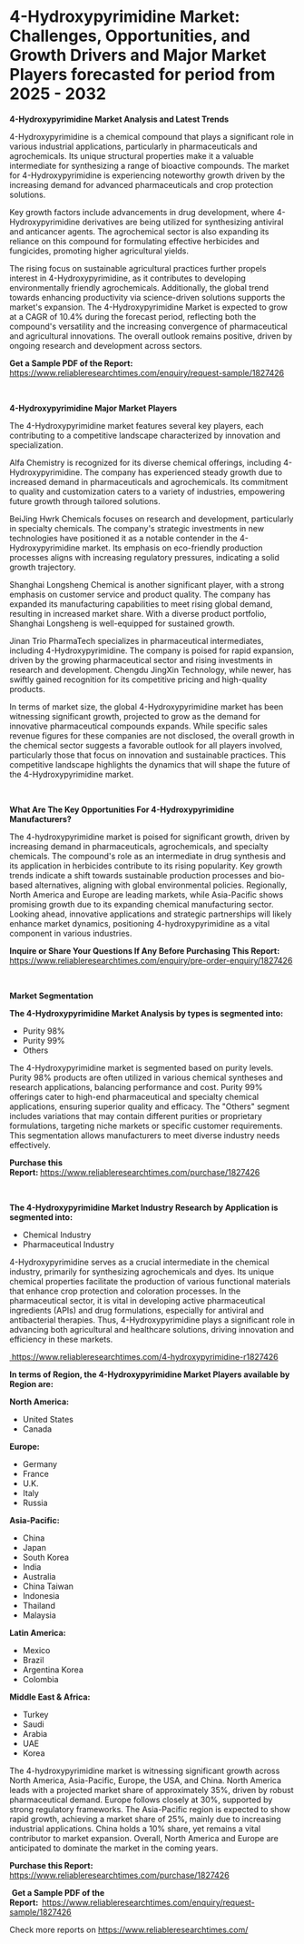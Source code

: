 <p><h1>4-Hydroxypyrimidine Market: Challenges, Opportunities, and Growth Drivers and Major Market Players forecasted for period from 2025 - 2032</h1></p><p><strong>4-Hydroxypyrimidine Market Analysis and Latest Trends</strong></p>
<p><p>4-Hydroxypyrimidine is a chemical compound that plays a significant role in various industrial applications, particularly in pharmaceuticals and agrochemicals. Its unique structural properties make it a valuable intermediate for synthesizing a range of bioactive compounds. The market for 4-Hydroxypyrimidine is experiencing noteworthy growth driven by the increasing demand for advanced pharmaceuticals and crop protection solutions. </p><p>Key growth factors include advancements in drug development, where 4-Hydroxypyrimidine derivatives are being utilized for synthesizing antiviral and anticancer agents. The agrochemical sector is also expanding its reliance on this compound for formulating effective herbicides and fungicides, promoting higher agricultural yields. </p><p>The rising focus on sustainable agricultural practices further propels interest in 4-Hydroxypyrimidine, as it contributes to developing environmentally friendly agrochemicals. Additionally, the global trend towards enhancing productivity via science-driven solutions supports the market's expansion. The 4-Hydroxypyrimidine Market is expected to grow at a CAGR of 10.4% during the forecast period, reflecting both the compound's versatility and the increasing convergence of pharmaceutical and agricultural innovations. The overall outlook remains positive, driven by ongoing research and development across sectors.</p></p>
<p><strong>Get a Sample PDF of the Report:&nbsp;</strong> <a href="https://www.reliableresearchtimes.com/enquiry/request-sample/1827426?utm_campaign=2629&utm_medium=2&utm_source=Github&utm_content=ia&utm_term=03042025&utm_id=4-hydroxypyrimidine">https://www.reliableresearchtimes.com/enquiry/request-sample/1827426</a></p>
<p>&nbsp;</p>
<p><strong>4-Hydroxypyrimidine Major Market Players</strong></p>
<p><p>The 4-Hydroxypyrimidine market features several key players, each contributing to a competitive landscape characterized by innovation and specialization. </p><p>Alfa Chemistry is recognized for its diverse chemical offerings, including 4-Hydroxypyrimidine. The company has experienced steady growth due to increased demand in pharmaceuticals and agrochemicals. Its commitment to quality and customization caters to a variety of industries, empowering future growth through tailored solutions.</p><p>BeiJing Hwrk Chemicals focuses on research and development, particularly in specialty chemicals. The company's strategic investments in new technologies have positioned it as a notable contender in the 4-Hydroxypyrimidine market. Its emphasis on eco-friendly production processes aligns with increasing regulatory pressures, indicating a solid growth trajectory.</p><p>Shanghai Longsheng Chemical is another significant player, with a strong emphasis on customer service and product quality. The company has expanded its manufacturing capabilities to meet rising global demand, resulting in increased market share. With a diverse product portfolio, Shanghai Longsheng is well-equipped for sustained growth.</p><p>Jinan Trio PharmaTech specializes in pharmaceutical intermediates, including 4-Hydroxypyrimidine. The company is poised for rapid expansion, driven by the growing pharmaceutical sector and rising investments in research and development. Chengdu JingXin Technology, while newer, has swiftly gained recognition for its competitive pricing and high-quality products.</p><p>In terms of market size, the global 4-Hydroxypyrimidine market has been witnessing significant growth, projected to grow as the demand for innovative pharmaceutical compounds expands. While specific sales revenue figures for these companies are not disclosed, the overall growth in the chemical sector suggests a favorable outlook for all players involved, particularly those that focus on innovation and sustainable practices. This competitive landscape highlights the dynamics that will shape the future of the 4-Hydroxypyrimidine market.</p></p>
<p>&nbsp;</p>
<p><strong>What Are The Key Opportunities For 4-Hydroxypyrimidine Manufacturers?</strong></p>
<p><p>The 4-hydroxypyrimidine market is poised for significant growth, driven by increasing demand in pharmaceuticals, agrochemicals, and specialty chemicals. The compound's role as an intermediate in drug synthesis and its application in herbicides contribute to its rising popularity. Key growth trends indicate a shift towards sustainable production processes and bio-based alternatives, aligning with global environmental policies. Regionally, North America and Europe are leading markets, while Asia-Pacific shows promising growth due to its expanding chemical manufacturing sector. Looking ahead, innovative applications and strategic partnerships will likely enhance market dynamics, positioning 4-hydroxypyrimidine as a vital component in various industries.</p></p>
<p><strong>Inquire or Share Your Questions If Any Before Purchasing This Report:</strong> <a href="https://www.reliableresearchtimes.com/enquiry/pre-order-enquiry/1827426?utm_campaign=2629&utm_medium=2&utm_source=Github&utm_content=ia&utm_term=03042025&utm_id=4-hydroxypyrimidine">https://www.reliableresearchtimes.com/enquiry/pre-order-enquiry/1827426</a></p>
<p>&nbsp;</p>
<p><strong>Market Segmentation</strong></p>
<p><strong>The 4-Hydroxypyrimidine Market Analysis by types is segmented into:</strong></p>
<p><ul><li>Purity 98%</li><li>Purity 99%</li><li>Others</li></ul></p>
<p><p>The 4-Hydroxypyrimidine market is segmented based on purity levels. Purity 98% products are often utilized in various chemical syntheses and research applications, balancing performance and cost. Purity 99% offerings cater to high-end pharmaceutical and specialty chemical applications, ensuring superior quality and efficacy. The "Others" segment includes variations that may contain different purities or proprietary formulations, targeting niche markets or specific customer requirements. This segmentation allows manufacturers to meet diverse industry needs effectively.</p></p>
<p><strong>Purchase this Report:&nbsp;</strong><a href="https://www.reliableresearchtimes.com/purchase/1827426?utm_campaign=2629&utm_medium=2&utm_source=Github&utm_content=ia&utm_term=03042025&utm_id=4-hydroxypyrimidine">https://www.reliableresearchtimes.com/purchase/1827426</a></p>
<p>&nbsp;</p>
<p><strong>The 4-Hydroxypyrimidine Market Industry Research by Application is segmented into:</strong></p>
<p><ul><li>Chemical Industry</li><li>Pharmaceutical Industry</li></ul></p>
<p><p>4-Hydroxypyrimidine serves as a crucial intermediate in the chemical industry, primarily for synthesizing agrochemicals and dyes. Its unique chemical properties facilitate the production of various functional materials that enhance crop protection and coloration processes. In the pharmaceutical sector, it is vital in developing active pharmaceutical ingredients (APIs) and drug formulations, especially for antiviral and antibacterial therapies. Thus, 4-Hydroxypyrimidine plays a significant role in advancing both agricultural and healthcare solutions, driving innovation and efficiency in these markets.</p></p>
<p><a href="https://www.reliableresearchtimes.com/4-hydroxypyrimidine-r1827426?utm_campaign=2629&utm_medium=2&utm_source=Github&utm_content=ia&utm_term=03042025&utm_id=4-hydroxypyrimidine">&nbsp;https://www.reliableresearchtimes.com/4-hydroxypyrimidine-r1827426</a></p>
<p><strong>In terms of Region, the 4-Hydroxypyrimidine Market Players available by Region are:</strong></p>
<p>
    <p> <strong> North America: </strong>
        <ul>
            <li>United States</li>
            <li>Canada</li>
        </ul>
        </p> 
    <p> <strong> Europe: </strong>
        <ul>
            <li>Germany</li>
            <li>France</li>
            <li>U.K.</li>
            <li>Italy</li>
            <li>Russia</li>
        </ul>
        </p> 
    <p> <strong> Asia-Pacific: </strong>
        <ul>
            <li>China</li>
            <li>Japan</li>
            <li>South Korea</li>
            <li>India</li>
            <li>Australia</li>
            <li>China Taiwan</li>
            <li>Indonesia</li>
            <li>Thailand</li>
            <li>Malaysia</li>
        </ul>
        </p> 
    <p> <strong> Latin America: </strong>
        <ul>
            <li>Mexico</li>
            <li>Brazil</li>
            <li>Argentina Korea</li>
            <li>Colombia</li>
        </ul>
        </p> 
    <p> <strong> Middle East & Africa: </strong>
        <ul>
            <li>Turkey</li>
            <li>Saudi</li>
            <li>Arabia</li>
            <li>UAE</li>
            <li>Korea</li>
        </ul>
    </p>
    </p>
<p><p>The 4-hydroxypyrimidine market is witnessing significant growth across North America, Asia-Pacific, Europe, the USA, and China. North America leads with a projected market share of approximately 35%, driven by robust pharmaceutical demand. Europe follows closely at 30%, supported by strong regulatory frameworks. The Asia-Pacific region is expected to show rapid growth, achieving a market share of 25%, mainly due to increasing industrial applications. China holds a 10% share, yet remains a vital contributor to market expansion. Overall, North America and Europe are anticipated to dominate the market in the coming years.</p></p>
<p><strong>Purchase this Report: </strong><a href="https://www.reliableresearchtimes.com/purchase/1827426?utm_campaign=2629&utm_medium=2&utm_source=Github&utm_content=ia&utm_term=03042025&utm_id=4-hydroxypyrimidine">https://www.reliableresearchtimes.com/purchase/1827426</a></p>
<p>&nbsp;<strong>Get a Sample PDF of the Report:&nbsp;&nbsp;</strong><a href="https://www.reliableresearchtimes.com/enquiry/request-sample/1827426?utm_campaign=2629&utm_medium=2&utm_source=Github&utm_content=ia&utm_term=03042025&utm_id=4-hydroxypyrimidine">https://www.reliableresearchtimes.com/enquiry/request-sample/1827426</a></p>
<p><strong></strong></p>
<p>Check more reports on <a href="https://www.reliableresearchtimes.com/?utm_campaign=2629&utm_medium=2&utm_source=Github&utm_content=ia&utm_term=03042025&utm_id=4-hydroxypyrimidine">https://www.reliableresearchtimes.com/</a></p>